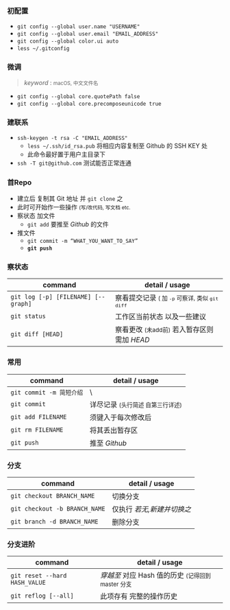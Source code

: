 
### 初配置
- ```git config --global user.name "USERNAME"```
- ```git config --global user.email "EMAIL_ADDRESS"```
- ```git config --global color.ui auto```
- ```less ~/.gitconfig```

### 微调 
> *keyword* : <small>macOS, 中文文件名</small>

- ```git config --global core.quotePath false``` 
- ```git config --global core.precomposeunicode true```

### 建联系
- ```ssh-keygen -t rsa -C "EMAIL_ADDRESS"```
	- ```less ~/.ssh/id_rsa.pub``` 将相应内容复制至 Github 的 SSH KEY 处
	- 此命令最好置于用户主目录下
- ```ssh -T git@github.com``` 测试能否正常连通

### 首Repo
- 建立后 复制其 Git 地址 并 ```git clone``` 之 
- 此时可开始作一些操作 <small>(写/改代码, 写文档 etc.</small>
- 察状态 加文件
	- ```git add``` 要推至 *Github* 的文件
- 推文件
	- ```git commit -m “WHAT_YOU_WANT_TO_SAY”```
	- **```git push```**

### 察状态

| command | detail / usage |
|---|---|
| ```git log [-p] [FILENAME] [--graph] ``` | 察看提交记录 <small>( 加 `-p` 可察详, 类似 ```git diff```</small> |
| ```git status``` | 工作区当前状态 以及一些建议 |
| ```git diff [HEAD]``` | 察看更改 <small>(未add前)</small> 若入暂存区则需加 *HEAD* |

### 常用

| command | detail / usage |
|---|---|
| ```git commit -m 简短介绍```  | \ |
| ```git commit``` | 详尽记录 <small>(头行简述 自第三行详述)</small> |
| ```git add FILENAME``` | 须键入于每次修改后 |
| ```git rm FILENAME``` | 将其丢出暂存区 |
| ```git push``` | 推至 *Github* |

### 分支

| command | detail / usage |
|---|---|
| ```git checkout BRANCH_NAME``` | 切换分支 |
| ```git checkout -b BRANCH_NAME``` | 仅执行 *若无,新建并切换之* |
| ```git branch -d BRANCH_NAME``` | 删除分支 |

### 分支进阶

| command | detail / usage |
|---|---|
| ```git reset --hard HASH_VALUE``` | *穿越至* 对应 Hash 值的历史 <small>(记得回到 master 分支</small> |
| ```git reflog [--all]``` | 此项存有 完整的操作历史 |
